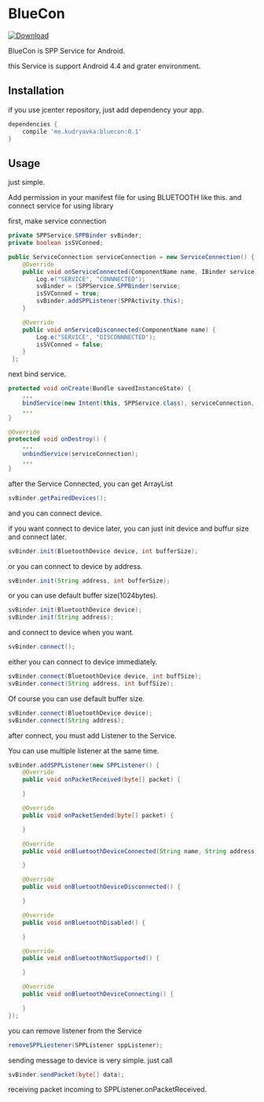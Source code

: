 # BlueCon

[ ![Download](https://api.bintray.com/packages/seyriz/BlueCon/bluecon/images/download.svg) ](https://bintray.com/seyriz/BlueCon/bluecon/_latestVersion)

BlueCon is SPP Service for Android.

this Service is support Android 4.4 and grater environment.

## Installation
if you use jcenter repository, just add dependency your app.
```gradle
dependencies {
    compile 'me.kudryavka:bluecon:0.1'
}
```

## Usage

just simple.

Add permission in your manifest file for using BLUETOOTH like this.
    <uses-permission android:name="android.permission.BLUETOOTH" />
and connect service for using library

first, make service connection
```java
private SPPService.SPPBinder svBinder;
private boolean isSVConned;

public ServiceConnection serviceConnection = new ServiceConnection() {
    @Override
    public void onServiceConnected(ComponentName name, IBinder service) {
        Log.e("SERVICE", "CONNNECTED");
        svBinder = (SPPService.SPPBinder)service;
        isSVConned = true;
        svBinder.addSPPListener(SPPActivity.this);
    }

    @Override
    public void onServiceDisconnected(ComponentName name) {
        Log.e("SERVICE", "DISCONNNECTED");
        isSVConned = false;
    }
 };
```
next bind service.
```java
protected void onCreate(Bundle savedInstanceState) {
    ...
    bindService(new Intent(this, SPPService.class), serviceConnection, BIND_AUTO_CREATE);
    ...
}

@Override
protected void onDestroy() {
    ...
    unbindService(serviceConnection);
    ...
}
```

after the Service Connected, you can get ArrayList<PairedDevice>
```java
svBinder.getPairedDevices();
```
and you can connect device.

if you want connect to device later, you can just init device and buffur size and connect later.
```java
svBinder.init(BluetoothDevice device, int bufferSize);
```

or you can connect to device by address.
```java
svBinder.init(String address, int bufferSize);
```

or you can use default buffer size(1024bytes).
```java
svBinder.init(BluetoothDevice device);
svBinder.init(String address);
```

and connect to device when you want.
```java
svBinder.connect();
```

either you can connect to device immediately.
```java
svBinder.connect(BluetoothDevice device, int buffSize);
svBinder.connect(String address, int buffSize);
```

Of course you can use default buffer size.
```java
svBinder.connect(BluetoothDevice device);
svBinder.connect(String address);
```

after connect, you must add Listener to the Service.

You can use multiple listener at the same time.
```java
svBinder.addSPPListener(new SPPListener() {
    @Override
    public void onPacketReceived(byte[] packet) {

    }

    @Override
    public void onPacketSended(byte[] packet) {

    }

    @Override
    public void onBluetoothDeviceConnected(String name, String address) {

    }

    @Override
    public void onBluetoothDeviceDisconnected() {

    }

    @Override
    public void onBluetoothDisabled() {

    }

    @Override
    public void onBluetoothNotSupported() {

    }

    @Override
    public void onBluetoothDeviceConnecting() {

    }
});
```
you can remove listener from the Service
```java
removeSPPLiestener(SPPListener sppListener);
```

sending message to device is very simple. just call
```java
svBinder.sendPacket(byte[] data);
```
receiving packet incoming to SPPListener.onPacketReceived.